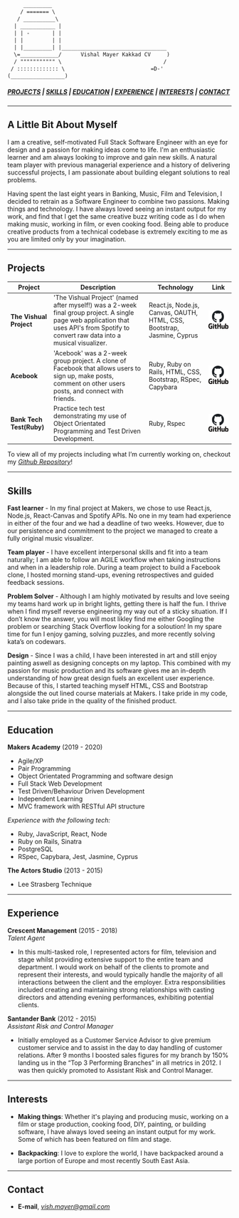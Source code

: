 ```
     _________
    / ======= \
   / __________\
  | ___________ |
  | | -       | |
  | |         | |
  | |_________| |_________________________________
  \=____________/      Vishal Mayer Kakkad CV     )  
  / """"""""""" \                                /
 / ::::::::::::: \                           =D-'
(_________________)
```

##### [*PROJECTS*](#projects) | [*SKILLS*](#skills) | [*EDUCATION*](#education) | [*EXPERIENCE*](#experience) | [*INTERESTS*](#interests) | [*CONTACT*](#contact)

---

## A Little Bit About Myself

I am a creative, self-motivated Full Stack Software Engineer with an eye for design and a passion for making ideas come to life. I'm an enthusiastic learner and am always looking to improve and gain new skills. A natural team player with previous managerial experience and a history of delivering successful projects, I am passionate about building elegant solutions to real problems.

Having spent the last eight years in Banking, Music, Film and Television, I decided to retrain as a Software Engineer to combine two passions. Making things and technology. I have always loved seeing an instant output for my work, and find that I get the same creative buzz writing code as I do when making music, working in film, or even cooking food. Being able to produce creative products from a technical codebase is extremely exciting to me as you are limited only by your imagination.

---

## Projects

| __Project__  | __Description__ | __Technology__ | __Link__ |
|---|---|---|---|
| **The Vishual Project**| 'The Vishual Project' (named after myself!) was a 2-week final group project. A single page web application that uses API's from Spotify to convert raw data into a musical visualizer.| React.js, Node.js, Canvas, OAUTH, HTML, CSS, Bootstrap,  Jasmine, Cyprus| <a href="https://github.com/Walker-TW/Front-End-Vishual/"><img src="./images/github.png" width=200 a>
| **Acebook** | 'Acebook' was a 2-week group project. A clone of Facebook that allows users to sign up, make posts, comment on other users posts, and connect with friends. | Ruby, Ruby on Rails, HTML, CSS, Bootstrap, RSpec, Capybara| <a href="https://github.com/basselalsayed/acebook-derailed/"><img src="./images/github.png" width=200 a>
| **Bank Tech Test(Ruby)** | Practice tech test demonstrating my use of Object Orientated Programming and Test Driven Development.| Ruby, Rspec| <a href="https://github.com/Vish-Mayer/bank-tech-test/"><img src="./images/github.png" width=200 a>

To view all of my projects including what I’m currently working on, checkout my [*Github Repository*](https://github.com/Vish-Mayer?tab=repositories)!

---

## Skills

**Fast learner** - In my final project at Makers, we chose to use React.js, Node.js, React-Canvas and Spotify APIs. No one in my team had experience in either of the four and we had a deadline of two weeks. However, due to our persistence and commitment to the project we managed to create a fully original music visualizer.

**Team player** - I have excellent interpersonal skills and fit into a team naturally; I am able to follow an AGILE workflow when taking instructions and when in a leadership role. During a team project to build a Facebook clone, I hosted morning stand-ups, evening retrospectives and guided feedback sessions. 

**Problem Solver** - Although I am highly motivated by results and love seeing my teams hard work up in bright lights, getting there is half the fun. I thrive when I find myself reverse engineering my way out of a sticky situation. If I don’t know the answer, you will most likley find me either Googling the problem or searching Stack Overflow looking for a soloution! In my spare time for fun I enjoy gaming, solving puzzles, and more recently solving kata’s on codewars.

**Design** - Since I was a child, I have been interested in art and still enjoy painting aswell as designing concepts on my laptop. This combined with my passion for music production and its software gives me an in-depth understanding of how great design fuels an excellent user experience. Because of this, I started teaching myself HTML, CSS and Bootstrap alongside the out lined course materials at Makers. I take pride in my code, and I also take pride in the quality of the finished product. 



---
## Education

**Makers Academy** (2019 - 2020)

- Agile/XP 
- Pair Programming 
- Object Orientated Programming and software design
- Full Stack Web Development
- Test Driven/Behaviour Driven Development
- Independent Learning
- MVC framework with RESTful API structure

*Experience with the following tech:*
- Ruby, JavaScript, React, Node
- Ruby on Rails, Sinatra
- PostgreSQL
- RSpec, Capybara, Jest, Jasmine, Cyprus


**The Actors Studio** (2013 - 2015)

- Lee Strasberg Technique

---

## Experience

**Crescent Management** (2015 - 2018)   
*Talent Agent*  
- In this multi-tasked role, I represented actors for film, television and stage whilst providing extensive support to the entire team and department. I would work on behalf of the clients to promote and represent their interests, and would typically handle the majority of all interactions between the client and the employer. Extra responsibilities included creating and maintaining strong relationships with casting directors and attending evening performances, exhibiting potential clients.

**Santander Bank** (2012 - 2015)    
*Assistant Risk and Control Manager*  
- Initially employed as a Customer Service Advisor to give premium customer service and to assist in the day to day handling of customer relations. After 9 months I boosted sales figures for my branch by 150% landing us in the “Top 3 Performing Branches” in all metrics in 2012. I was then quickly promoted to Assistant Risk and Control Manager.

---

## Interests

- __Making things__: Whether it's playing and producing music, working on a film or stage production, cooking food, DIY, painting, or building software, I have always loved seeing an instant output for my work. Some of which has been featured on film and stage.

- __Backpacking__: I love to explore the world, I have backpacked around a large portion of Europe and most recently South East Asia.

---

## Contact
- __E-mail__, <a href="mailto:vish.mayer@gmail.com">*vish.mayer@gmail.com* </a>
